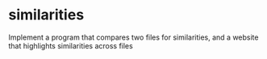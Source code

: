# similarities
Implement a program that compares two files for similarities, and a website that highlights similarities across files
